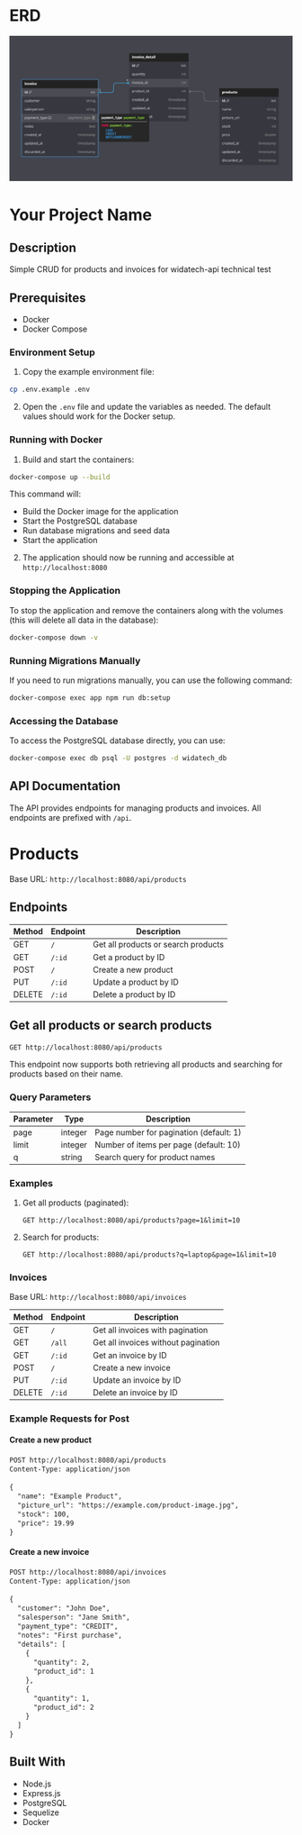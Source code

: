# ERD
![alt text](image.png)

# Your Project Name

## Description
Simple CRUD for products and invoices for widatech-api technical test

## Prerequisites

- Docker
- Docker Compose

### Environment Setup

1. Copy the example environment file:

```bash
cp .env.example .env
```

2. Open the `.env` file and update the variables as needed. The default values should work for the Docker setup.

### Running with Docker

1. Build and start the containers:

```bash
docker-compose up --build
```

This command will:
- Build the Docker image for the application
- Start the PostgreSQL database
- Run database migrations and seed data
- Start the application

2. The application should now be running and accessible at `http://localhost:8080`

### Stopping the Application
To stop the application and remove the containers along with the volumes (this will delete all data in the database):

```bash
docker-compose down -v
```

### Running Migrations Manually

If you need to run migrations manually, you can use the following command:

```bash
docker-compose exec app npm run db:setup
```

### Accessing the Database

To access the PostgreSQL database directly, you can use:

```bash
docker-compose exec db psql -U postgres -d widatech_db
```

## API Documentation

The API provides endpoints for managing products and invoices. All endpoints are prefixed with `/api`.

# Products

Base URL: `http://localhost:8080/api/products`

## Endpoints

| Method | Endpoint | Description |
|--------|----------|-------------|
| GET    | `/`      | Get all products or search products |
| GET    | `/:id`   | Get a product by ID |
| POST   | `/`      | Create a new product |
| PUT    | `/:id`   | Update a product by ID |
| DELETE | `/:id`   | Delete a product by ID |

## Get all products or search products

```
GET http://localhost:8080/api/products
```

This endpoint now supports both retrieving all products and searching for products based on their name.

### Query Parameters

| Parameter | Type    | Description |
|-----------|---------|-------------|
| page      | integer | Page number for pagination (default: 1) |
| limit     | integer | Number of items per page (default: 10) |
| q         | string  | Search query for product names |

### Examples

1. Get all products (paginated):
   ```
   GET http://localhost:8080/api/products?page=1&limit=10
   ```

2. Search for products:
   ```
   GET http://localhost:8080/api/products?q=laptop&page=1&limit=10
   ```

### Invoices

Base URL: `http://localhost:8080/api/invoices`

| Method | Endpoint | Description |
|--------|----------|-------------|
| GET    | `/`      | Get all invoices with pagination|
| GET    | `/all`   | Get all invoices without pagination|
| GET    | `/:id`   | Get an invoice by ID |
| POST   | `/`      | Create a new invoice |
| PUT    | `/:id`   | Update an invoice by ID |
| DELETE | `/:id`   | Delete an invoice by ID |

### Example Requests for Post
#### Create a new product

```
POST http://localhost:8080/api/products
Content-Type: application/json

{
  "name": "Example Product",
  "picture_url": "https://example.com/product-image.jpg",
  "stock": 100,
  "price": 19.99
}
```

#### Create a new invoice

```
POST http://localhost:8080/api/invoices
Content-Type: application/json

{
  "customer": "John Doe",
  "salesperson": "Jane Smith",
  "payment_type": "CREDIT",
  "notes": "First purchase",
  "details": [
    {
      "quantity": 2,
      "product_id": 1
    },
    {
      "quantity": 1,
      "product_id": 2
    }
  ]
}
```

## Built With

- Node.js
- Express.js
- PostgreSQL
- Sequelize
- Docker